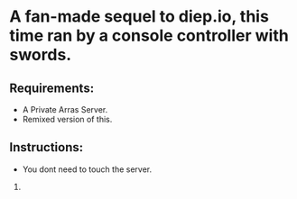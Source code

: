 # A fan-made sequel to diep.io, this time ran by a console controller with swords.
## Requirements:
- A Private Arras Server.
- Remixed version of this.
## Instructions:
- You dont need to touch the server.
1. 
